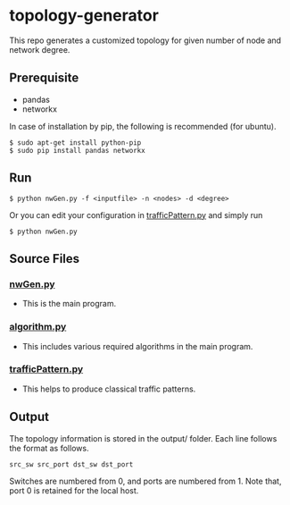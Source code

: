 # topology-generator
This repo generates a customized topology for given number of node and network degree.

## Prerequisite
* pandas
* networkx

In case of installation by pip, the following is recommended (for ubuntu).
```shell
$ sudo apt-get install python-pip
$ sudo pip install pandas networkx
```

## Run
```shell
$ python nwGen.py -f <inputfile> -n <nodes> -d <degree>
```
Or you can edit your configuration in [trafficPattern.py](trafficPattern.py) and simply run
```shell
$ python nwGen.py
```

## Source Files
### [nwGen.py](nwGen.py)
* This is the main program.
### [algorithm.py](algorithm.py)
* This includes various required algorithms in the main program.
### [trafficPattern.py](trafficPattern.py)
* This helps to produce classical traffic patterns.

## Output
The topology information is stored in the output/ folder. Each line follows the format as follows.
```
src_sw src_port dst_sw dst_port
```
Switches are numbered from 0, and ports are numbered from 1.
Note that, port 0 is retained for the local host.